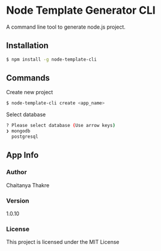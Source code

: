# Node Template Generator CLI
A command line tool to generate node.js project.

## Installation
```sh
$ npm install -g node-template-cli
```

## Commands

Create new project
```sh
$ node-template-cli create <app_name>
```

Select database
```sh
? Please select database (Use arrow keys)
❯ mongodb 
  postgresql 
```

## App Info

### Author

Chaitanya Thakre

### Version

1.0.10

### License

This project is licensed under the MIT License